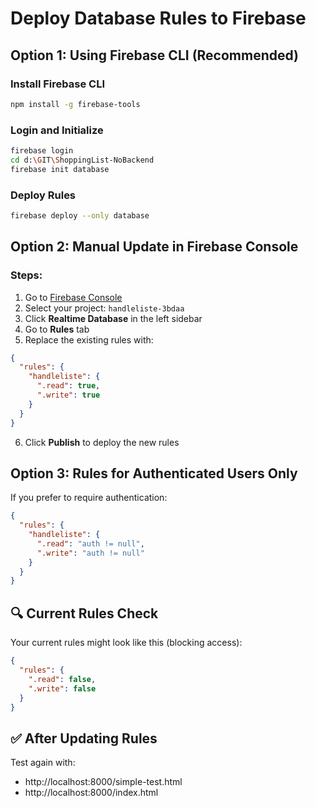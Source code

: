 # Deploy Database Rules to Firebase

## Option 1: Using Firebase CLI (Recommended)

### Install Firebase CLI
```bash
npm install -g firebase-tools
```

### Login and Initialize
```bash
firebase login
cd d:\GIT\ShoppingList-NoBackend
firebase init database
```

### Deploy Rules
```bash
firebase deploy --only database
```

## Option 2: Manual Update in Firebase Console

### Steps:
1. Go to [Firebase Console](https://console.firebase.google.com)
2. Select your project: `handleliste-3bdaa`
3. Click **Realtime Database** in the left sidebar
4. Go to **Rules** tab
5. Replace the existing rules with:

```json
{
  "rules": {
    "handleliste": {
      ".read": true,
      ".write": true
    }
  }
}
```

6. Click **Publish** to deploy the new rules

## Option 3: Rules for Authenticated Users Only

If you prefer to require authentication:

```json
{
  "rules": {
    "handleliste": {
      ".read": "auth != null",
      ".write": "auth != null"
    }
  }
}
```

## 🔍 Current Rules Check

Your current rules might look like this (blocking access):

```json
{
  "rules": {
    ".read": false,
    ".write": false
  }
}
```

## ✅ After Updating Rules

Test again with:
- http://localhost:8000/simple-test.html
- http://localhost:8000/index.html
